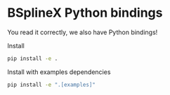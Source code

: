 # BSplineX Python bindings

You read it correctly, we also have Python bindings!

Install

```bash
pip install -e .
```

Install with examples dependencies

```bash
pip install -e ".[examples]"
```

